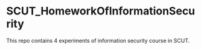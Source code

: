 SCUT_HomeworkOfInformationSecurity
==================================

This repo contains 4 experiments of information security course in SCUT.
